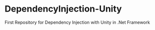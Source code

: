 DependencyInjection-Unity
=========================

First Repository for Dependency Injection with Unity in .Net Framework
